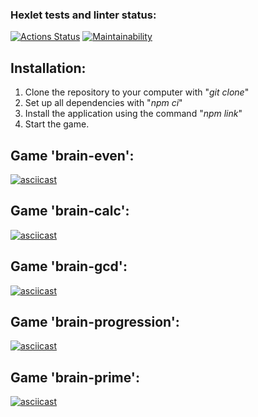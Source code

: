 ### Hexlet tests and linter status:
[![Actions Status](https://github.com/MarinaRodina/frontend-project-44/workflows/hexlet-check/badge.svg)](https://github.com/MarinaRodina/frontend-project-44/actions) [![Maintainability](https://api.codeclimate.com/v1/badges/93d5b06d72b717209b13/maintainability)](https://codeclimate.com/github/MarinaRodina/frontend-project-44/maintainability)


## **Installation:**
1. Clone the repository to your computer with "*git clone*"
2. Set up all dependencies with "*npm ci*"
3. Install the application using the command "*npm link*"
4. Start the game.


## **Game 'brain-even':**

[![asciicast](https://asciinema.org/a/9T2tTkvsjWk55byed8gbKedWs.svg)](https://asciinema.org/a/9T2tTkvsjWk55byed8gbKedWs)


## **Game 'brain-calc':**

[![asciicast](https://asciinema.org/a/UiKLWAEGcXBYARwJ33w0RBfO4.svg)](https://asciinema.org/a/UiKLWAEGcXBYARwJ33w0RBfO4)


## **Game 'brain-gcd':**

[![asciicast](https://asciinema.org/a/8G69E6Oe1ZdPWg1GbiRMzycgt.svg)](https://asciinema.org/a/8G69E6Oe1ZdPWg1GbiRMzycgt)


## **Game 'brain-progression':**

[![asciicast](https://asciinema.org/a/S8v3yt5S8rGn0GQ0kCN4ltMn6.svg)](https://asciinema.org/a/S8v3yt5S8rGn0GQ0kCN4ltMn6)


## **Game 'brain-prime':**

[![asciicast](https://asciinema.org/a/jBNMPPeI3HDGjtifNTUtwvn7t.svg)](https://asciinema.org/a/jBNMPPeI3HDGjtifNTUtwvn7t)
